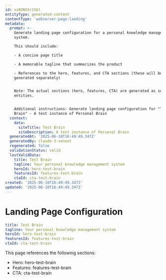 ```yaml
---
id: xz8ONtSrtSbl
entityType: generated-content
contentType: 'webserver:page:landing'
metadata:
  prompt: >-
    Generate landing page configuration for a personal knowledge management
    system.

    This should include:

    - A concise page title

    - A memorable tagline that summarizes the product

    - References to the hero, features, and CTA sections (these will be
    generated separately)


    Note: The actual sections (hero, features, CTA) are generated as separate
    entities.


    Additional instructions: Generate landing page configuration for "Test
    Brain" - A test instance of Personal Brain
  context:
    data:
      siteTitle: Test Brain
      siteDescription: A test instance of Personal Brain
  generatedAt: '2025-06-10T16:49:49.347Z'
  generatedBy: claude-3-sonnet
  regenerated: false
  validationStatus: valid
  lastValidData:
    title: Test Brain
    tagline: Your personal knowledge management system
    heroId: hero-test-brain
    featuresId: features-test-brain
    ctaId: cta-test-brain
created: '2025-06-10T16:49:49.347Z'
updated: '2025-06-10T16:49:49.347Z'
---
```

# Landing Page Configuration

```yaml
title: Test Brain
tagline: Your personal knowledge management system
heroId: hero-test-brain
featuresId: features-test-brain
ctaId: cta-test-brain

```

This page references the following sections:
- Hero: hero-test-brain
- Features: features-test-brain
- CTA: cta-test-brain
